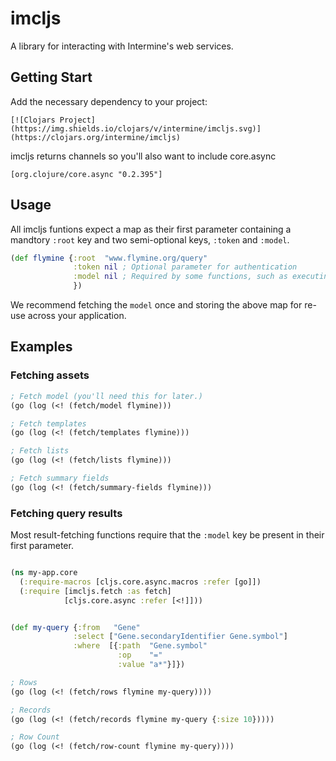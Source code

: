 # imcljs

A library for interacting with Intermine's web services.

## Getting Start

Add the necessary dependency to your project:

```
[![Clojars Project](https://img.shields.io/clojars/v/intermine/imcljs.svg)](https://clojars.org/intermine/imcljs)
```

imcljs returns channels so you'll also want to include core.async

```[org.clojure/core.async "0.2.395"]```

## Usage

All imcljs funtions expect a map as their first parameter containing a mandtory `:root` key and two semi-optional keys, `:token` and `:model`.

```clj
(def flymine {:root  "www.flymine.org/query"
              :token nil ; Optional parameter for authentication
              :model nil ; Required by some functions, such as executing a query
              })
```

We recommend fetching the `model` once and storing the above map for re-use across your application.

## Examples

### Fetching assets

```cljs
; Fetch model (you'll need this for later.)
(go (log (<! (fetch/model flymine)))

; Fetch templates
(go (log (<! (fetch/templates flymine)))

; Fetch lists
(go (log (<! (fetch/lists flymine)))

; Fetch summary fields
(go (log (<! (fetch/summary-fields flymine)))
```

### Fetching query results

Most result-fetching functions require that the `:model` key be present in their first parameter.

```cljs

(ns my-app.core
  (:require-macros [cljs.core.async.macros :refer [go]])
  (:require [imcljs.fetch :as fetch]
            [cljs.core.async :refer [<!]]))


(def my-query {:from   "Gene"
              :select ["Gene.secondaryIdentifier Gene.symbol"]
              :where  [{:path  "Gene.symbol"
                        :op    "="
                        :value "a*"}]})

; Rows
(go (log (<! (fetch/rows flymine my-query))))

; Records
(go (log (<! (fetch/records flymine my-query {:size 10}))))

; Row Count
(go (log (<! (fetch/row-count flymine my-query))))

```
